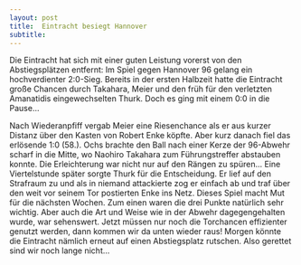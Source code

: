 ```yaml
---
layout: post
title:  Eintracht besiegt Hannover
subtitle:  
---
```


Die Eintracht hat sich mit einer guten Leistung vorerst von den Abstiegsplätzen entfernt: Im Spiel gegen Hannover 96 gelang ein hochverdienter 2:0-Sieg. Bereits in der ersten Halbzeit hatte die Eintracht große Chancen durch Takahara, Meier und den früh für den verletzten Amanatidis eingewechselten Thurk. Doch es ging mit einem 0:0 in die Pause...

Nach Wiederanpfiff vergab Meier eine Riesenchance als er aus kurzer Distanz über den Kasten von Robert Enke köpfte. Aber kurz danach fiel das erlösende 1:0 (58.). Ochs brachte den Ball nach einer Kerze der 96-Abwehr scharf in die Mitte, wo Naohiro Takahara zum Führungstreffer abstauben konnte. Die Erleichterung war nicht nur auf den Rängen zu spüren... Eine Viertelstunde später sorgte Thurk für die Entscheidung. Er lief auf den Strafraum zu und als in niemand attackierte zog er einfach ab und traf über den weit vor seinem Tor postierten Enke ins Netz. Dieses Spiel macht Mut für die nächsten Wochen. Zum einen waren die drei Punkte natürlich sehr wichtig. Aber auch die Art und Weise wie in der Abwehr dagegengehalten wurde, war sehenswert. Jetzt müssen nur noch die Torchancen effizienter genutzt werden, dann kommen wir da unten wieder raus! Morgen könnte die Eintracht nämlich erneut auf einen Abstiegsplatz rutschen. Also gerettet sind wir noch lange nicht...
